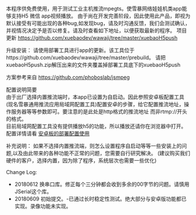 ﻿本程序供免费使用，用于测试工业主机推流mpegts。使雪暴网络娃娃机类app能够支持H5 微信 app视频播放。
由于尚在开发完善阶段，因此使用此产品，即视为默认接受有可能出现的各种bug,如发现bug，请及时沟通反馈，我们会测试确认，并视情况决定予是否以修复。请及时查看如下地址，以便获取最新的程序。
项目更新
https://github.com/xuebaodev/wawaji/tree/master/xuebaoH5push

升级安装：
请使用部署工具进行app的更新。该工具位于https://github.com/xuebaodev/wawaji/tree/master/prebuild。
请把xuebaoH5push.zip解压出来的文件夹覆盖掉部署工具底下的xuebaoH5push


方案参考来自
https://github.com/phoboslab/jsmpeg


配置说明简要<br>
由于出厂选择内置推流端时，本app已设置为自启动。因此参照安卓板配置工具(现名雪暴通用推流应用局域网配置工具)配置安卓的步骤，给它配置推流地址，操作服务器等等参数即可。要注意的是此处是http格式的推流地址 而非rtmp://开头的格式。
<br>目前局域网配置工具没有提供播放h5的功能，所以播放还请你在浏览器中打开。<br>
配置详情请看
[安卓板的部署配置使用](https://github.com/xuebaodev/wawaji/wiki/%E5%AE%89%E5%8D%93%E7%89%88%E5%A8%83%E5%A8%83%E6%9C%BA%E5%AE%89%E8%A3%85%E9%83%A8%E7%BD%B2%E6%8C%87%E5%8D%97)


补充说明：
如果不选择内置推流端，则怎么设置程序自启动等等一些安装上的问题,以及由此带来的各种功能不正常的问题，您需要自行研究解决。
(建议购买我们硬件的客户，选择内置，因为除了程序，系统层次也需要一些优化)


Change Log:
* 20180612 换串口库。修正每个三分钟都会收到多余的00字节的问题。请慎用JSerial这个库。
* 20180609 初始提交。-已通过长时稳定性测试。绝大部分与安卓版功能都已实现。录像功能未实现。

